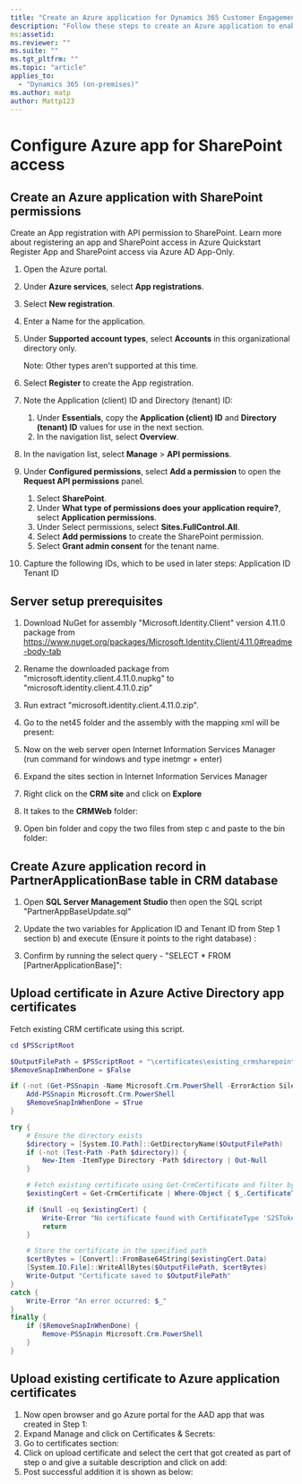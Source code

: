 ```yaml
---
title: "Create an Azure application for Dynamics 365 Customer Engagement with SharePoint permissions (on-premises)"
description: "Follow these steps to create an Azure application to enable integration between Dynamics 365 Customer Engagement (on-premises) and SharePoint Online."
ms:assetid: 
ms.reviewer: ""
ms.suite: ""
ms.tgt_pltfrm: ""
ms.topic: "article"
applies_to: 
  - "Dynamics 365 (on-premises)"
ms.author: matp
author: Mattp123
---
```


# Configure Azure app for SharePoint access

## Create an Azure application with SharePoint permissions 

Create an App registration with API permission to SharePoint. Learn more about registering an app and SharePoint access in Azure Quickstart Register App and SharePoint access via Azure AD App-Only. 

1. Open the Azure portal.

1. Under **Azure services**, select **App registrations**. 

1. Select **New registration**. 

1. Enter a Name for the application. 

1. Under **Supported account types**, select **Accounts** in this organizational directory only. 

   Note: Other types aren't supported at this time. 

1. Select **Register** to create the App registration. 

1. Note the Application (client) ID and Directory (tenant) ID: 
   1. Under **Essentials**, copy the **Application (client) ID** and **Directory (tenant) ID** values for use in the next section. 
   1. In the navigation list, select **Overview**. 

1. In the navigation list, select **Manage** > **API permissions**. 

1. Under **Configured permissions**, select **Add a permission** to open the **Request API permissions** panel. 
   1. Select **SharePoint**. 
   1. Under **What type of permissions does your application require?**, select **Application permissions**. 
   1. Under Select permissions, select **Sites.FullControl.All**. 
   1. Select **Add permissions** to create the SharePoint permission. 
   1. Select **Grant admin consent** for the tenant name. 

1. Capture the following IDs, which to be used in later steps: 
   Application ID  
   Tenant ID 

## Server setup prerequisites 

1. Download NuGet for assembly "Microsoft.Identity.Client" version 4.11.0 package from https://www.nuget.org/packages/Microsoft.Identity.Client/4.11.0#readme-body-tab

1. Rename the downloaded package from "microsoft.identity.client.4.11.0.nupkg" to "microsoft.identity.client.4.11.0.zip"

1. Run extract "microsoft.identity.client.4.11.0.zip".

1. Go to the net45 folder and the assembly with the mapping xml will be present: 

1. Now on the web server open Internet Information Services Manager (run command for windows and type inetmgr + enter)

1. Expand the sites section in Internet Information Services Manager

1. Right click on the **CRM site** and click on **Explore** 

1. It takes to the **CRMWeb** folder:

1. Open bin folder and copy the two files from step c and paste to the bin folder: 

## Create Azure application record in PartnerApplicationBase table in CRM database 

1. Open **SQL Server Management Studio** then open the SQL script "PartnerAppBaseUpdate.sql"  

1. Update the two variables for Application ID and Tenant ID from Step 1 section b) and execute (Ensure it points to the right database) : 

1. Confirm by running the select query - "SELECT *  FROM [PartnerApplicationBase]": 

## Upload certificate in Azure Active Directory app certificates 

Fetch existing CRM certificate using this script.

```PowerShell
cd $PSScriptRoot 

$OutputFilePath = $PSScriptRoot + "\certificates\existing_crmsharepoints2s.cer" 
$RemoveSnapInWhenDone = $False 

if (-not (Get-PSSnapin -Name Microsoft.Crm.PowerShell -ErrorAction SilentlyContinue)) { 
    Add-PSSnapin Microsoft.Crm.PowerShell 
    $RemoveSnapInWhenDone = $True 
} 

try { 
    # Ensure the directory exists 
    $directory = [System.IO.Path]::GetDirectoryName($OutputFilePath) 
    if (-not (Test-Path -Path $directory)) { 
        New-Item -ItemType Directory -Path $directory | Out-Null 
    }

    # Fetch existing certificate using Get-CrmCertificate and filter by CertificateType 
    $existingCert = Get-CrmCertificate | Where-Object { $_.CertificateType -eq "S2STokenIssuer" } 

    if ($null -eq $existingCert) { 
        Write-Error "No certificate found with CertificateType 'S2STokenIssuer'." 
        return 
    } 

    # Store the certificate in the specified path 
    $certBytes = [Convert]::FromBase64String($existingCert.Data) 
    [System.IO.File]::WriteAllBytes($OutputFilePath, $certBytes) 
    Write-Output "Certificate saved to $OutputFilePath" 
} 
catch { 
    Write-Error "An error occurred: $_" 
} 
finally { 
    if ($RemoveSnapInWhenDone) { 
        Remove-PSSnapin Microsoft.Crm.PowerShell 
    } 
} 
```

## Upload existing certificate to Azure application certificates 

1. Now open browser and go Azure portal for the AAD app that was created in Step 1: 
1. Expand Manage and click on Certificates & Secrets:
1. Go to certificates section:
1. Click on upload certificate and select the cert that got created as part of step o and give a suitable description and click on add:
1. Post successful addition it is shown as below: 
